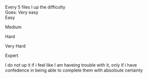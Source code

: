 Every 5 files I up the difficulty  
Goes: Very easy   
Easy

Medium

Hard

Very Hard

Expert


I do not up it if i feel like I am haveing trouble with it,
   only if i have confedence in being able to complete them with absoloute certainty
             
